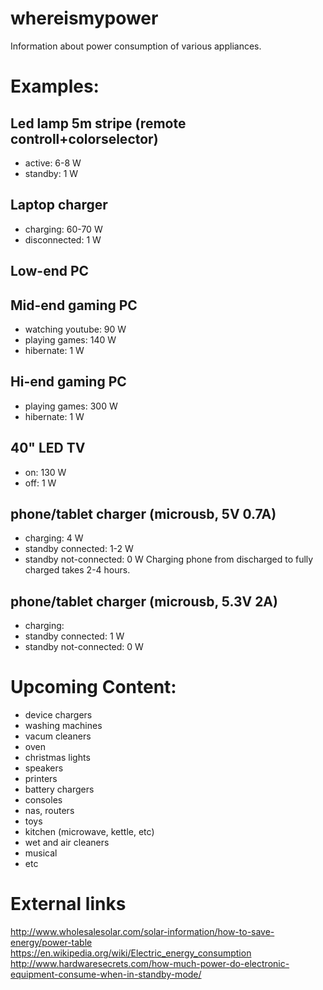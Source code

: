 # whereismypower
Information about power consumption of various appliances.




# Examples:

## Led lamp 5m stripe (remote controll+colorselector)
* active: 6-8 W
* standby: 1 W


## Laptop charger
* charging: 60-70 W
* disconnected: 1 W

## Low-end PC


## Mid-end gaming PC
* watching youtube: 90 W
* playing games: 140 W
* hibernate: 1 W


## Hi-end gaming PC
* playing games: 300 W
* hibernate: 1 W

## 40" LED TV
* on: 130 W
* off: 1 W
 
## phone/tablet charger (microusb, 5V 0.7A)
* charging: 4 W
* standby connected: 1-2 W
* standby not-connected: 0 W
Charging phone from discharged to fully charged takes 2-4 hours.

## phone/tablet charger (microusb, 5.3V 2A)
* charging: 
* standby connected: 1 W
* standby not-connected: 0 W


# Upcoming Content:

* device chargers
* washing machines
* vacum cleaners
* oven
* christmas lights
* speakers
* printers
* battery chargers
* consoles
* nas, routers
* toys
* kitchen (microwave, kettle, etc)
* wet and air cleaners
* musical
* etc

# External links

http://www.wholesalesolar.com/solar-information/how-to-save-energy/power-table
https://en.wikipedia.org/wiki/Electric_energy_consumption
http://www.hardwaresecrets.com/how-much-power-do-electronic-equipment-consume-when-in-standby-mode/
